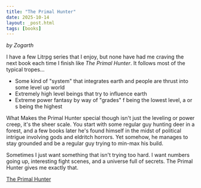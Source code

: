 ```yaml
---
title: "The Primal Hunter"
date: 2025-10-14
layout: _post.html
tags: [books]
---
```


*by Zogarth*

I have a few Litrpg series that I enjoy, but none have had me craving the next book each time I finish like *The Primal Hunter*. It follows most of the typical tropes...
- Some kind of "system" that integrates earth and people are thrust into some level up world
- Extremely high level beings that try to influence earth
- Extreme power fantasy by way of "grades" f being the lowest level, a or s being the highest

What Makes the Primal Hunter special though isn't just the leveling or power creep, it's the sheer scale. You start with some regular guy hunting deer in a forest, and a few books later he's found himself in the midst of political intrigue involving gods and eldritch horrors. Yet somehow, he manages to stay grounded and be a regular guy trying to min-max his build.

Sometimes I just want something that isn't trying too hard. I want numbers going up, interesting fight scenes, and a universe full of secrets. The Primal Hunter gives me exactly that.


[The Primal Hunter](https://www.goodreads.com/series/339304-the-primal-hunter)
